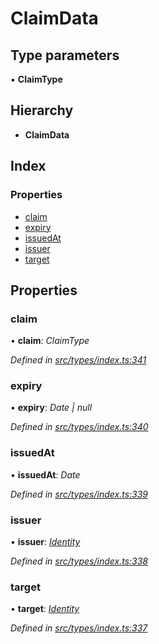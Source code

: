# ClaimData

## Type parameters

▪ **ClaimType**

## Hierarchy

* **ClaimData**

## Index

### Properties

* [claim](claimdata.md#claim)
* [expiry](claimdata.md#expiry)
* [issuedAt](claimdata.md#issuedat)
* [issuer](claimdata.md#issuer)
* [target](claimdata.md#target)

## Properties

### claim

• **claim**: _ClaimType_

_Defined in_ [_src/types/index.ts:341_](https://github.com/PolymathNetwork/polymesh-sdk/blob/23062de4/src/types/index.ts#L341)

### expiry

• **expiry**: _Date \| null_

_Defined in_ [_src/types/index.ts:340_](https://github.com/PolymathNetwork/polymesh-sdk/blob/23062de4/src/types/index.ts#L340)

### issuedAt

• **issuedAt**: _Date_

_Defined in_ [_src/types/index.ts:339_](https://github.com/PolymathNetwork/polymesh-sdk/blob/23062de4/src/types/index.ts#L339)

### issuer

• **issuer**: [_Identity_](../classes/identity.md)

_Defined in_ [_src/types/index.ts:338_](https://github.com/PolymathNetwork/polymesh-sdk/blob/23062de4/src/types/index.ts#L338)

### target

• **target**: [_Identity_](../classes/identity.md)

_Defined in_ [_src/types/index.ts:337_](https://github.com/PolymathNetwork/polymesh-sdk/blob/23062de4/src/types/index.ts#L337)

